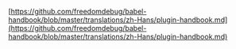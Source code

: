 [https://github.com/freedomdebug/babel-handbook/blob/master/translations/zh-Hans/plugin-handbook.md](https://github.com/freedomdebug/babel-handbook/blob/master/translations/zh-Hans/plugin-handbook.md)